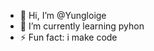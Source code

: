 - 👋 Hi, I’m @Yungloige
- 🌱 I’m currently learning pyhon
- ⚡ Fun fact: i make code

<!---
Yungloige/Yungloige is a ✨ special ✨ repository because its `README.md` (this file) appears on your GitHub profile.
You can click the Preview link to take a look at your changes.
--->
